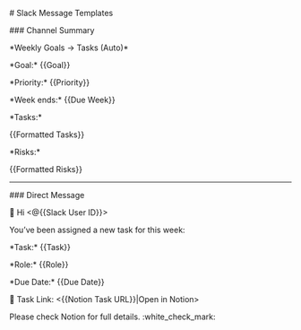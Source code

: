 \# Slack Message Templates



\### Channel Summary

\*Weekly Goals → Tasks (Auto)\*  



\*Goal:\* {{Goal}}  

\*Priority:\* {{Priority}}  

\*Week ends:\* {{Due Week}}  



\*Tasks:\*  

{{Formatted Tasks}}  



\*Risks:\*  

{{Formatted Risks}}



---



\### Direct Message

:wave: Hi <@{{Slack User ID}}>  

You’ve been assigned a new task for this week:  



\*Task:\* {{Task}}  

\*Role:\* {{Role}}  

\*Due Date:\* {{Due Date}}  

:link: Task Link: <{{Notion Task URL}}|Open in Notion>  



Please check Notion for full details. :white\_check\_mark:



